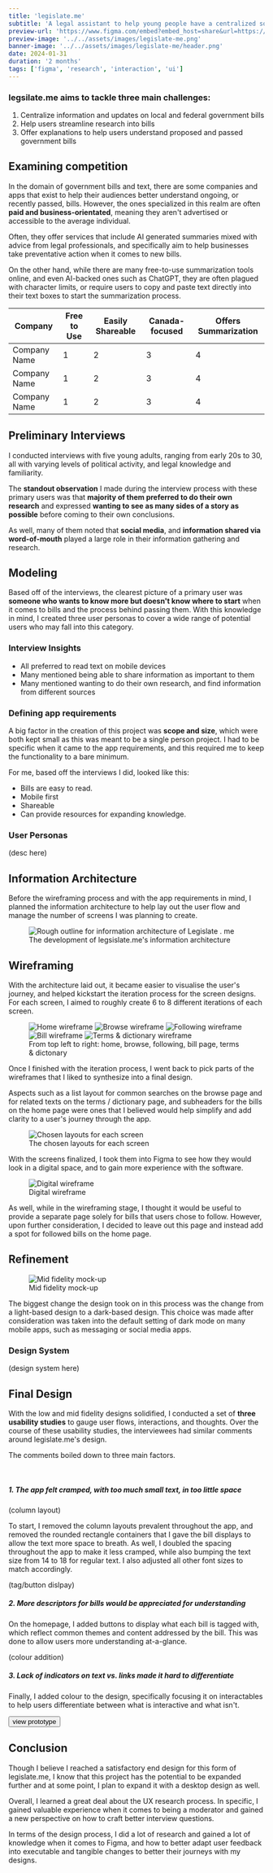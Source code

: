 ```yaml
---
title: 'legislate.me'
subtitle: 'A legal assistant to help young people have a centralized source of information about local, and federal bills in Canada.'
preview-url: 'https://www.figma.com/embed?embed_host=share&url=https://www.figma.com/proto/Ri9kmypcbOYjrlSzq3l0Ec/legislate.me?type=design&node-id=171-493&t=lPL0VxAA92tqak0M-0&scaling=scale-down&page-id=171%3A492&starting-point-node-id=171%3A493'
preview-image: '../../assets/images/legislate-me.png'
banner-image: '../../assets/images/legislate-me/header.png'
date: 2024-01-31
duration: '2 months'
tags: ['figma', 'research', 'interaction', 'ui']
---
```


<div class="section">

### legsilate.me aims to tackle <b>three main challenges</b>:

1. Centralize information and updates on local and federal government bills
2. Help users streamline research into bills
3. Offer explanations to help users understand proposed and passed government bills
</div>

<div class="section-container">
<div class="section">

## Examining competition

In the domain of government bills and text, there are some companies and apps that exist to help their audiences better understand ongoing, or recently passed, bills. However, the ones specialized in this realm are often **paid and business-orientated**, meaning they aren't advertised or accessible to the average individual.

Often, they offer services that include AI generated summaries mixed with advice from legal professionals, and specifically aim to help businesses take preventative action when it comes to new bills.

On the other hand, while there are many free-to-use summarization tools online, and even AI-backed ones such as ChatGPT, they are often plagued with character limits, or require users to copy and paste text directly into their text boxes to start the summarization process.

<div class="table-container">
<table>
<thead>
<tr>
<th>Company</th>
<th>Free to Use</th>
<th>Easily Shareable</th>
<th>Canada-focused</th>
<th>Offers Summarization</th>
</tr>
</thead>
<tbody>
<tr>
<td>Company Name</td>
<td>1</td>
<td>2</td>
<td>3</td>
<td>4</td>
</tr>
<tr>
<td>Company Name</td>
<td>1</td>
<td>2</td>
<td>3</td>
<td>4</td>
</tr>
<tr>
<td>Company Name</td>
<td>1</td>
<td>2</td>
<td>3</td>
<td>4</td>
</tr>
</tbody>
</table>
</div></div></div>

<div class="section">

## Preliminary Interviews

I conducted interviews with five young adults, ranging from early 20s to 30, all with varying levels of political activity, and legal knowledge and familiarity.

The **standout observation** I made during the interview process with these primary users was that **majority of them preferred to do their own research** and expressed **wanting to see as many sides of a story as possible** before coming to their own conclusions.

As well, many of them noted that **social media**, and **information shared via word-of-mouth** played a large role in their information gathering and research.

</div>

<div class="section-container">
<div class="section">

## Modeling

Based off of the interviews, the clearest picture of a primary user was **someone who wants to know more but doesn't know where to start** when it comes to bills and the process behind passing them. With this knowledge in mind, I created three user personas to cover a wide range of potential users who may fall into this category.

### Interview Insights

- All preferred to read text on mobile devices
- Many mentioned being able to share information as important to them
- Many mentioned wanting to do their own research, and find information from different sources

### Defining app requirements

A big factor in the creation of this project was **scope and size**, which were both kept small as this was meant to be a single person project. I had to be specific when it came to the app requirements, and this required me to keep the functionality to a bare minimum.

For me, based off the interviews I did, looked like this:

- Bills are easy to read.
- Mobile first
- Shareable
- Can provide resources for expanding knowledge.

### User Personas

(desc here)

</div></div>

<div class="section">

## Information Architecture

Before the wireframing process and with the app requirements in mind, I planned the information architecture to help lay out the user flow and manage the number of screens I was planning to create.

<figure class="one-img">
<img src="/images/legislate-me/information-architecture.png" alt="Rough outline for information architecture of Legislate . me" />
<figcaption> The development of legsislate.me's information architecture</figcaption>
</figure>

</div>

<div class="section-container">
<div class="section">

## Wireframing

With the architecture laid out, it became easier to visualise the user's journey, and helped kickstart the iteration process for the screen designs. For each screen, I aimed to roughly create 6 to 8 different iterations of each screen. 

<figure class="five-img">
<img src="/images/legislate-me/home-page.png" alt="Home wireframe">
<img src="/images/legislate-me/browse-page.png" alt="Browse wireframe">
<img src="/images/legislate-me/following-page.png" alt="Following wireframe">
<img src="/images/legislate-me/bill-page.png" alt="Bill wireframe">
<img src="/images/legislate-me/terms-dictionary.png" alt="Terms & dictionary wireframe">
<figcaption>From top left to right: home, browse, following, bill page, terms & dictonary</figcaption>
</figure>

Once I finished with the iteration process, I went back to pick parts of the wireframes that I liked to synthesize into a final design. 

Aspects such as a list layout for common searches on the browse page and for related texts on the terms / dictionary page, and subheaders for the bills on the home page were ones that I believed would help simplify and add clarity to a user's journey through the app.

<figure class="one-img">
<img src="/images/legislate-me/overall-layout.png" alt="Chosen layouts for each screen"/>
<figcaption>The chosen layouts for each screen</figcaption>
</figure>

With the screens finalized, I took them into Figma to see how they would look in a digital space, and to gain more experience with the software.

<figure class="one-img">
<img src="/images/legislate-me/digital-wireframe.png" alt="Digital wireframe"/>
<figcaption>Digital wireframe</figcaption>
</figure>

As well, while in the wireframing stage, I thought it would be useful to provide a separate page solely for bills that users chose to follow. However, upon further consideration, I decided to leave out this page and instead add a spot for followed bills on the home page.


</div></div>

<div class="section">

## Refinement

<figure class="one-img">
<img src="/images/legislate-me/low-fidelity.png" alt="Mid fidelity mock-up"/>
<figcaption>Mid fidelity mock-up</figcaption>
</figure>

The biggest change the design took on in this process was the change from a light-based design to a dark-based design. This choice was made after consideration was taken into the default setting of dark mode on many mobile apps, such as messaging or social media apps. 

### Design System

(design system here)

</div>

<div class="section-container">
<div class="section">

## Final Design

With the low and mid fidelity designs solidified, I conducted a set of **three usability studies** to gauge user flows, interactions, and thoughts. Over the course of these usability studies, the interviewees had similar comments around legislate.me's design.

The comments boiled down to three main factors.

<br>

##### <span class="text-pink">1.</span> The app felt cramped, with too much small text, in too little space

(column layout)

To start, I removed the column layouts prevalent throughout the app, and removed the rounded rectangle containers that I gave the bill displays to allow the text more space to breath. As well, I 
doubled the spacing throughout the app to make it less cramped, while also bumping the text size from 14 to 18 for regular text. I also adjusted all other font sizes to match accordingly. 

(tag/button dislpay)

##### <span class="text-pink">2.</span> More descriptors for bills would be appreciated for understanding

On the homepage, I added buttons to display what each bill is tagged with, which reflect common themes and content addressed by the bill. This was done to allow users more understanding at-a-glance. 

(colour addition)

##### <span class="text-pink">3.</span> Lack of indicators on text vs. links made it hard to differentiate

Finally, I added colour to the design, specifically focusing it on interactables to help users differentiate between what is interactive and what isn't.

<a href="https://www.figma.com/proto/Ri9kmypcbOYjrlSzq3l0Ec/legislate.me?type=design&node-id=171-493&t=R92K4Eo0Rw6YyF30-0&scaling=scale-down&page-id=171%3A492&starting-point-node-id=171%3A493" target="_blank"><button class="ease-in-out duration-500 mt-4 py-[0.5rem] px-4 border border-white">view prototype</button></a>

</div></div>

<div class="section">

## Conclusion

Though I believe I reached a satisfactory end design for this form of legislate.me, I know that this project has the potential to be expanded further and at some point, I plan to expand it with a desktop design as well.

Overall, I learned a great deal about the UX research process. In specific, I gained valuable experience when it comes to being a moderator and gained a new perspective on how to craft better interview questions. 

In terms of the design process, I did a lot of research and gained a lot of knowledge when it comes to Figma, and how to better adapt user feedback into executable and tangible changes to better their journeys with my designs. 
</div>

